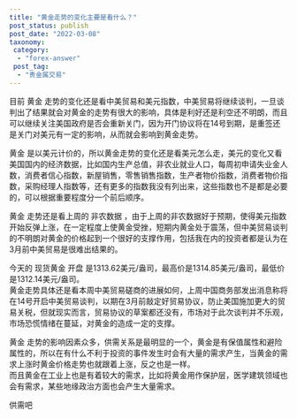 ```yaml
---
title: "黄金走势的变化主要是看什么？"
post_status: publish
post_date: "2022-03-08"
taxonomy:
 category: 
  - "forex-answer"
 post_tag: 
  - "贵金属交易"
---
```


目前 黄金 走势的变化还是看中美贸易和美元指数，中美贸易将继续谈判，一旦谈判出了结果就会对黄金的走势有很大的影响，具体是利好还是利空还不明朗，而且可以继续关注美国政府是否会重新关门，因为开门协议将在14号到期，是重签还是关门对美元有一定的影响，从而就会影响到黄金走势。  

黄金 是以美元计价的，所以黄金走势的变化还是看美元怎么走，美元的变化又看美国国内的经济数据，比如国内生产总值，非农业就业人口，每周初申请失业金人数，消费者信心指数，新屋销售，零售销售指数，生产者物价指数，消费者物价指数，采购经理人指数等，还有更多的指数我没有列出来，这些指数也不是都是必要的，可以根据重要程度分一个前后顺序。  

黄金 走势还是看上周的 非农数据 ，由于上周的非农数据好于预期，使得美元指数开始反弹上涨，在一定程度上使黄金受挫，短期内黄金处于震荡，但中美贸易谈判的不明朗对黄金的价格起到一个很好的支撑作用，包括我在内的投资者都是认为在3月前中美贸易是很难出结果的。  

今天的 现货黄金 开盘 是1313.62美元/盎司，最高价是1314.85美元/盎司，最低价是1312.14美元/盎司。  
黄金走势具体还是看本周中美贸易磋商的进展如何，上周中国商务部发出消息称将在14号开启中美贸易谈判，以期在3月前敲定好贸易协议，防止美国施加更大的贸易关税，但就现实而言，贸易协议的草案都还没有，市场对于此次谈判并不乐观，市场恐慌情绪在蔓延，对黄金的造成一定的支撑。  

黄金 走势的影响因素众多，供需关系是最明显的一个，黄金是有保值属性和避险属性的，所以在有什么不利于投资的事件发生时会有大量的需求产生，当黄金的需求上涨时黄金价格走势也就跟着上涨，反之也是一样。  
而且黄金在工业上也是有着较大的需求，比如将黄金用作保护层，医学建筑领域也会有需求，某些地缘政治方面也会产生大量需求。  

供需吧
